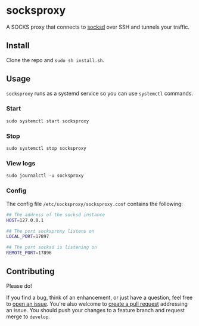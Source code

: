 # socksproxy

A SOCKS proxy that connects to [socksd](https://github.com/zbo14/socksd) over SSH and tunnels your traffic.

## Install

Clone the repo and `sudo sh install.sh`.

## Usage

`socksproxy` runs as a systemd service so you can use `systemctl` commands.

### Start

`sudo systemctl start socksproxy`

### Stop

`sudo systemctl stop socksproxy`

### View logs

`sudo journalctl -u socksproxy`

### Config

The config file `/etc/socksproxy/socksproxy.conf` contains the following:

```sh
## The address of the socksd instance
HOST=127.0.0.1

## The port socksproxy listens on
LOCAL_PORT=17897

## The port socksd is listening on
REMOTE_PORT=17896
```

## Contributing

Please do!

If you find a bug, think of an enhancement, or just have a question, feel free to [open an issue](https://github.com/zbo14/socksproxy/issues/new). You're also welcome to [create a pull request](https://github.com/zbo14/socksproxy/compare/develop...) addressing an issue. You should push your changes to a feature branch and request merge to `develop`.
